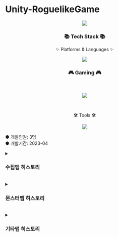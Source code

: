 # Unity-RoguelikeGame
<div align=center>
	<img src="https://capsule-render.vercel.app/api?type=waving&color=&height=200&section=header&text=RoguelikeGame%20" />	
	

</div>

<div align=center>
	<h3>📚 Tech Stack 📚</h3>
	<p>✨ Platforms & Languages ✨</p>
</div>
<div align="center">
	<img src="https://img.shields.io/badge/c%23-%23239120.svg?style=for-the-badge&logo=c-sharp&logoColor=white"/>
</div>
<h3 align="center"><b>🎮 Gaming 🎮</b></h3>
</br>
<p align="center">
<img src="https://img.shields.io/badge/unity-%23000000.svg?style=for-the-badge&logo=unity&logoColor=white"/>
</p>
<br>
<div align=center>
	<p>🛠 Tools 🛠</p>
</div>
<div align=center>
	<img src="https://img.shields.io/badge/GitHub-181717?style=flat&logo=GitHub&logoColor=white" />
	
</div>

● 개발인원: 3명<br>
● 개발기간: 2023-04<br>

<details>
<summary><h3>수집맵 히스토리</h3></summary>
3월 25일 - 아이템 줍기 space키, 플레이어 이동, 카메라 플레이어 따라 이동, i키를 열어 도감 확인<br>
3월 27일 - 습득한 아이템 인벤에 표시, 도감창<br>
3월 29일 - 습득한 아이템 도감에 불투명하게 표시되는 현상<br>
3월 30일 - 아이템 자동줍기 --> insert키로 아이템을 먹어 인벤토리에 표시<br>
4월 01일 - 아이템줍기 안내문구 ui표시, 보유 도감 이상 아이템을 먹었을경우 아이템을 먹을수 있는현상 수정<br>
4월 07일 - 식물도감에 있는 식물에 마우스포인터를 올릴시 tooltip 표현<br>
4월 13일 - 마우스포인터가 tooltip 왼쪽 상단에 고정되게 수정, tooltip을 표시후 인벤토리 종료후 tooltip만 그대로 남아있던 현상 수정<br>
5월 06일 - 마우스로 ui를 드래그 (왼쪽하단에만 드래그 할수있는 버그가있음) <br>
5월 14일 - 필드 아이템 랜덤으로 5개 생성, 필드아이템을 다줍고 esc로 씬이동 <br>
5월 21일 - 필드아이템 먹을시, 못먹을시 각각 다른씬 이동, 도감ui 수정 <br>
5월 28일 - ui이동기능, 도감 tooltip부분 활성화<br>
6월 02일 - 아이템 5개까지 획득가능, 아이템수집시 딜레이 <br>
6월 05일 - 도감ui작업<br>
6월 06일 - 필드아이템 설정<br> 
8월 20일 - 도감 저장기능 (씬이동, 종료시 도감유지), 몬스터맵 도감ui 변경<br>
9월 02일 - 식물DB 이미지 교체 및 레이아웃 변경, 지역별 스폰 식물 조정<br>
9월 13일 - 식물, tooltip, 인벤토리 식물이미지 변경<br>
</details>
<br>

<details>
<summary><h3>몬스터맵 히스토리</h3></summary>
4월 02일 - 몬스터가 플레이어를 따라가도록 설정, 몬스터 자동 스폰<br>
4월 13일 - 몬스터 소환레벨 설정, main 화면 샘플 제작(임시, 프로토타입 진행용), 해상도 설정(FHD)<br>
4월 15일 - 몬스터 소환레벨 오류수정(아직 배열 크기 오버 처리못함), 클릭한 방향으로 발사 구현<br>
4월 16일 - 몬스터 HP, Bullet과 Monster 충돌 설정<br>
4월 17일 - 총알이 맵 콜라이더를 뚫는 버그 수정 (wall tag 설정)<br>
5월 07일 - 플레이어 체력 및 좀비와 충돌시 피격데미지 구현, 타이머 및 체력 바 UI 구현(임시), 채집씬으로 전환<br>
5월 18일 - 전투맵 캐릭터 교체(움직임 확인용), 메인 화면 및 튜토리얼 씬 생성. <br>
5월 20일 - 서포트아이템 생성 및 회복아이템 상호작용 구현 <br>
5월 28일 - 캐릭터 애니메이션 추가 및 좌우반전 효과 추가 <br>
5월 31일 - 총알이 몬스터를 원킬내는 버그 수정, 반전시 총알이 발사되지 않는 버그 수정, ui 레이어 수정<br>
6월 02일 - 강, 숲, 도시맵 오브젝트 배치, 몬스터 사망 애니메이션 추가<br>
6월 04일 - UI전면 수정, 씬 전환 정리<br>
6월 12일 - 총알 이미지 수정, 애니메이션 사운드 작업, BGM 추가 <br>
8월 23일 - 총알이 제대로 발사되지 않는 버그 수정, 총알이 연속클릭으로 발사되도록 변경<br>
9월 18일 - 네비메쉬 설정<br>
</details>
<br>

<details>
<summary><h3>기타맵 히스토리</h3></summary>
5월 27일 - 문서 파싱 시스템 일부 구현 <br>
6월 01일 - 씬 전환시 페이드 아웃 효과 적용 <br>
6월 04일 - 대화 시스템 구축, 연구원 이미지 적용 <br>
6월 06일 - 시작 씬 세팅, 폰트 적용 <br>
6월 12일 - 대화 로그 작성 완료, 대화씬 구축 <br>
8월 23일 - 무한모드 튜토리얼 대화씬 추가, 무한모드 씬 연결, 연구실 옆 온실추가, 엔딩 도감 프레임 추가<br>
9월 02일 - 대화창 UI 변경<br>
</details>
